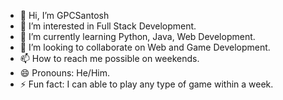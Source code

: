 - 👋 Hi, I’m GPCSantosh
- 👀 I’m interested in Full Stack Development.
- 🌱 I’m currently learning Python, Java, Web Development.
- 💞️ I’m looking to collaborate on Web and Game Development.
- 📫 How to reach me possible on weekends.
- 😄 Pronouns: He/Him.
- ⚡ Fun fact: I can able to play any type of game within a week.

<!---
GPCSantosh/GPCSantosh is a ✨ special ✨ repository because its `README.md` (this file) appears on your GitHub profile.
You can click the Preview link to take a look at your changes.
--->

